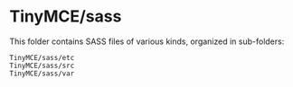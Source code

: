# TinyMCE/sass

This folder contains SASS files of various kinds, organized in sub-folders:

    TinyMCE/sass/etc
    TinyMCE/sass/src
    TinyMCE/sass/var
